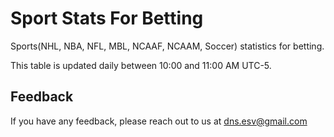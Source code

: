 # Sport Stats For Betting

Sports(NHL, NBA, NFL, MBL, NCAAF, NCAAM, Soccer) statistics for betting.

This table is updated daily between 10:00 and 11:00 AM UTC-5.




## Feedback

If you have any feedback, please reach out to us at dns.esv@gmail.com
